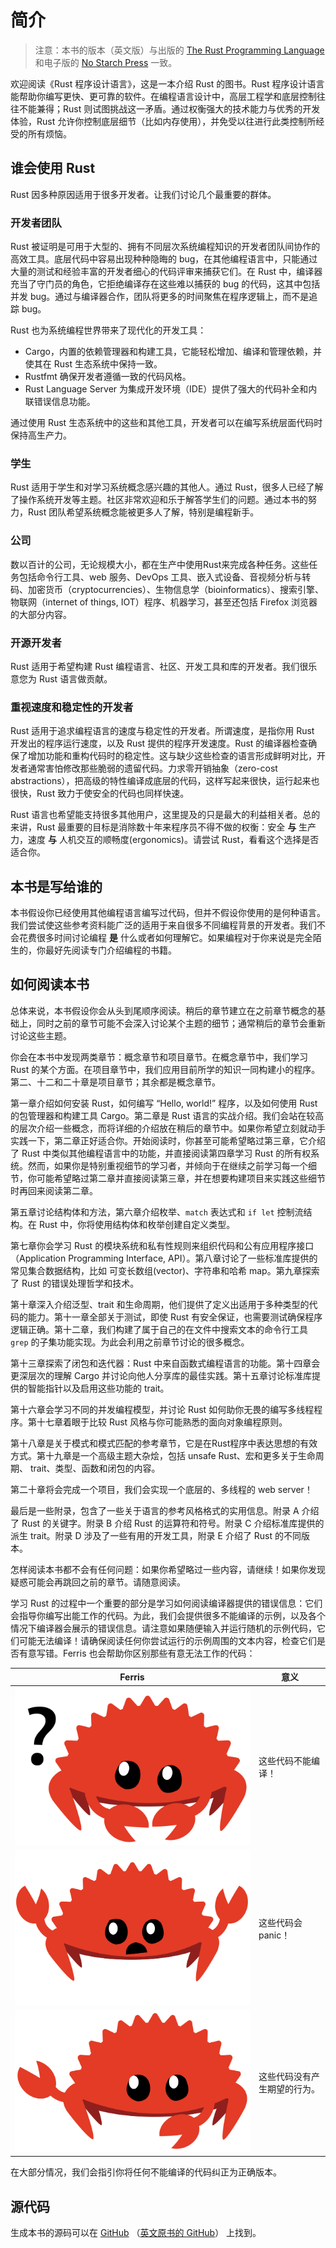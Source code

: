 # 简介

> 注意：本书的版本（英文版）与出版的 [The Rust Programming Language][nsprust] 和电子版的 [No Starch Press][nsp] 一致。

[nsprust]: https://nostarch.com/rust
[nsp]: https://nostarch.com/

欢迎阅读《Rust 程序设计语言》，这是一本介绍 Rust 的图书。Rust 程序设计语言能帮助你编写更快、更可靠的软件。在编程语言设计中，高层工程学和底层控制往往不能兼得；Rust 则试图挑战这一矛盾。通过权衡强大的技术能力与优秀的开发体验，Rust 允许你控制底层细节（比如内存使用），并免受以往进行此类控制所经受的所有烦恼。

## 谁会使用 Rust

Rust 因多种原因适用于很多开发者。让我们讨论几个最重要的群体。

### 开发者团队

Rust 被证明是可用于大型的、拥有不同层次系统编程知识的开发者团队间协作的高效工具。底层代码中容易出现种种隐晦的 bug，在其他编程语言中，只能通过大量的测试和经验丰富的开发者细心的代码评审来捕获它们。在 Rust 中，编译器充当了守门员的角色，它拒绝编译存在这些难以捕获的 bug 的代码，这其中包括并发 bug。通过与编译器合作，团队将更多的时间聚焦在程序逻辑上，而不是追踪 bug。

Rust 也为系统编程世界带来了现代化的开发工具：

* Cargo，内置的依赖管理器和构建工具，它能轻松增加、编译和管理依赖，并使其在 Rust 生态系统中保持一致。
* Rustfmt 确保开发者遵循一致的代码风格。
* Rust Language Server 为集成开发环境（IDE）提供了强大的代码补全和内联错误信息功能。

通过使用 Rust 生态系统中的这些和其他工具，开发者可以在编写系统层面代码时保持高生产力。

### 学生

Rust 适用于学生和对学习系统概念感兴趣的其他人。通过 Rust，很多人已经了解了操作系统开发等主题。社区非常欢迎和乐于解答学生们的问题。通过本书的努力，Rust 团队希望系统概念能被更多人了解，特别是编程新手。

### 公司

数以百计的公司，无论规模大小，都在生产中使用Rust来完成各种任务。这些任务包括命令行工具、web 服务、DevOps 工具、嵌入式设备、音视频分析与转码、加密货币（cryptocurrencies）、生物信息学（bioinformatics）、搜索引擎、物联网（internet of things, IOT）程序、机器学习，甚至还包括 Firefox 浏览器的大部分内容。

### 开源开发者

Rust 适用于希望构建 Rust 编程语言、社区、开发工具和库的开发者。我们很乐意您为 Rust 语言做贡献。

### 重视速度和稳定性的开发者

Rust 适用于追求编程语言的速度与稳定性的开发者。所谓速度，是指你用 Rust 开发出的程序运行速度，以及 Rust 提供的程序开发速度。Rust 的编译器检查确保了增加功能和重构代码时的稳定性。这与缺少这些检查的语言形成鲜明对比，开发者通常害怕修改那些脆弱的遗留代码。力求零开销抽象（zero-cost abstractions），把高级的特性编译成底层的代码，这样写起来很快，运行起来也很快，Rust 致力于使安全的代码也同样快速。

Rust 语言也希望能支持很多其他用户，这里提及的只是最大的利益相关者。总的来讲，Rust 最重要的目标是消除数十年来程序员不得不做的权衡：安全 **与** 生产力，速度 **与** 人机交互的顺畅度(ergonomics)。请尝试 Rust，看看这个选择是否适合你。

## 本书是写给谁的

本书假设你已经使用其他编程语言编写过代码，但并不假设你使用的是何种语言。我们尝试使这些参考资料能广泛的适用于来自很多不同编程背景的开发者。我们不会花费很多时间讨论编程 **是** 什么或者如何理解它。如果编程对于你来说是完全陌生的，你最好先阅读专门介绍编程的书籍。

## 如何阅读本书

总体来说，本书假设你会从头到尾顺序阅读。稍后的章节建立在之前章节概念的基础上，同时之前的章节可能不会深入讨论某个主题的细节；通常稍后的章节会重新讨论这些主题。

你会在本书中发现两类章节：概念章节和项目章节。在概念章节中，我们学习 Rust 的某个方面。在项目章节中，我们应用目前所学的知识一同构建小的程序。第二、十二和二十章是项目章节；其余都是概念章节。

第一章介绍如何安装 Rust，如何编写 “Hello, world!” 程序，以及如何使用 Rust 的包管理器和构建工具 Cargo。第二章是 Rust 语言的实战介绍。我们会站在较高的层次介绍一些概念，而将详细的介绍放在稍后的章节中。如果你希望立刻就动手实践一下，第二章正好适合你。开始阅读时，你甚至可能希望略过第三章，它介绍了 Rust 中类似其他编程语言中的功能，并直接阅读第四章学习 Rust 的所有权系统。然而，如果你是特别重视细节的学习者，并倾向于在继续之前学习每一个细节，你可能希望略过第二章并直接阅读第三章，并在想要构建项目来实践这些细节时再回来阅读第二章。

第五章讨论结构体和方法，第六章介绍枚举、`match` 表达式和 `if let` 控制流结构。在 Rust 中，你将使用结构体和枚举创建自定义类型。

第七章你会学习 Rust 的模块系统和私有性规则来组织代码和公有应用程序接口（Application Programming Interface, API）。第八章讨论了一些标准库提供的常见集合数据结构，比如 可变长数组(vector)、字符串和哈希 map。第九章探索了 Rust 的错误处理哲学和技术。

第十章深入介绍泛型、trait 和生命周期，他们提供了定义出适用于多种类型的代码的能力。第十一章全部关于测试，即使 Rust 有安全保证，也需要测试确保程序逻辑正确。第十二章，我们构建了属于自己的在文件中搜索文本的命令行工具 `grep` 的子集功能实现。为此会利用之前章节讨论的很多概念。

第十三章探索了闭包和迭代器：Rust 中来自函数式编程语言的功能。第十四章会更深层次的理解 Cargo 并讨论向他人分享库的最佳实践。第十五章讨论标准库提供的智能指针以及启用这些功能的 trait。

第十六章会学习不同的并发编程模型，并讨论 Rust 如何助你无畏的编写多线程程序。第十七章着眼于比较 Rust 风格与你可能熟悉的面向对象编程原则。

第十八章是关于模式和模式匹配的参考章节，它是在Rust程序中表达思想的有效方式。第十九章是一个高级主题大杂烩，包括 unsafe Rust、宏和更多关于生命周期、 trait、类型、函数和闭包的内容。

第二十章将会完成一个项目，我们会实现一个底层的、多线程的 web server！

最后是一些附录，包含了一些关于语言的参考风格格式的实用信息。附录 A 介绍了 Rust 的关键字。附录 B 介绍 Rust 的运算符和符号。附录 C 介绍标准库提供的派生 trait。附录 D 涉及了一些有用的开发工具，附录 E 介绍了 Rust 的不同版本。

怎样阅读本书都不会有任何问题：如果你希望略过一些内容，请继续！如果你发现疑惑可能会再跳回之前的章节。请随意阅读。

<span id="ferris"></span>

学习 Rust 的过程中一个重要的部分是学习如何阅读编译器提供的错误信息：它们会指导你编写出能工作的代码。为此，我们会提供很多不能编译的示例，以及各个情况下编译器会展示的错误信息。请注意如果随便输入并运行随机的示例代码，它们可能无法编译！请确保阅读任何你尝试运行的示例周围的文本内容，检查它们是否有意写错。Ferris 也会帮助你区别那些有意无法工作的代码：

| Ferris                                                                                                           | 意义                                          |
|------------------------------------------------------------------------------------------------------------------|--------------------------------------------------|
| <img src="img/ferris/does_not_compile.svg" class="ferris-explain" alt="Ferris with a question mark"/>            | 这些代码不能编译！                     |
| <img src="img/ferris/panics.svg" class="ferris-explain" alt="Ferris throwing up their hands"/>                   | 这些代码会 panic！                                |
| <img src="img/ferris/not_desired_behavior.svg" class="ferris-explain" alt="Ferris with one claw up, shrugging"/> | 这些代码没有产生期望的行为。 |

在大部分情况，我们会指引你将任何不能编译的代码纠正为正确版本。

## 源代码

生成本书的源码可以在 [GitHub][book-cn] （[英文原书的 GitHub][book]） 上找到。

[book-cn]: https://github.com/rust-lang-cn/book-cn/tree/master/src
[book]: https://github.com/rust-lang/book/tree/main/src
